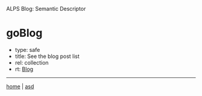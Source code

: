 ALPS Blog: Semantic Descriptor
# goBlog
 * type: safe
 * title: See the blog post list
 * rel: collection
 * rt: [Blog](semantic.Blog.md)

---

[home](../index.md) | [asd](../profile.svg)